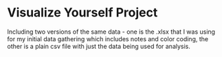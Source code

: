 # Visualize Yourself Project

Including two versions of the same data - one is the .xlsx that I was using for my initial data gathering which includes notes and color coding, the other is a plain csv file with just the data being used for analysis.
